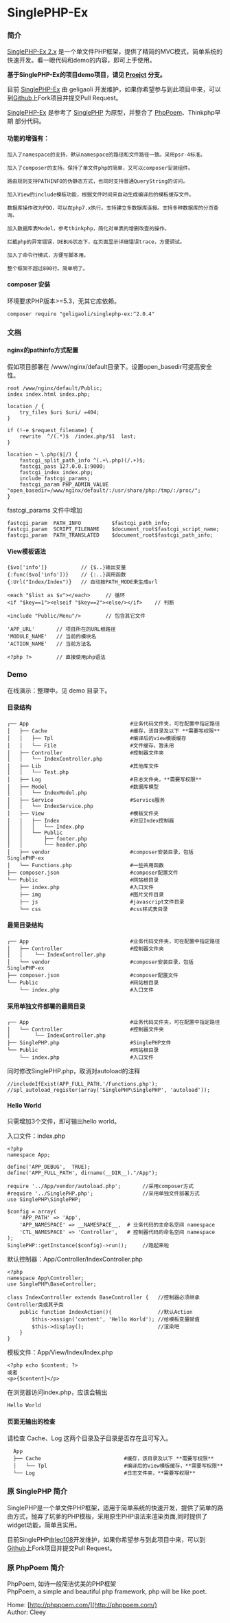 # SinglePHP-Ex


### 简介

[SinglePHP-Ex 2.x](https://github.com/geligaoli/SinglePHP-Ex) 是一个单文件PHP框架，提供了精简的MVC模式，简单系统的快速开发。看一眼代码和demo的内容，即可上手使用。

**基于SinglePHP-Ex的项目demo项目，请见 [Proejct](https://github.com/geligaoli/SinglePHP-Ex/tree/project) 分支。**

目前 [SinglePHP-Ex](https://github.com/geligaoli/SinglePHP-Ex) 由 geligaoli 开发维护，如果你希望参与到此项目中来，可以到[Github](https://github.com/geligaoli/SinglePHP-Ex)上Fork项目并提交Pull Request。

[SinglePHP-Ex](https://github.com/geligaoli/SinglePHP-Ex) 是参考了 [SinglePHP](https://github.com/leo108/SinglePHP) 为原型，并整合了 [PhpPoem](https://github.com/cleey/phppoem)、Thinkphp早期 部分代码。


#### 功能的增强有：

    加入了namespace的支持，默认namespace的路径和文件路径一致。采用psr-4标准。
    
    加入了composer的支持。保持了单文件php的简单，又可以composer安装组件。
    
    路由规则支持PATHINFO的伪静态方式，也同时支持普通QueryString的访问。

    加入View的include模板功能，根据文件时间来自动生成编译后的模板缓存文件。
    
    数据库操作改为PDO，可以在php7.x执行。支持建立多数据库连接。支持多种数据库的分页查询。
    
    加入数据库表Model，参考thinkphp，简化对单表的增删改查的操作。
    
    拦截php的异常错误，DEBUG状态下，在页面显示详细错误trace，方便调试。
    
    加入了命令行模式，方便写脚本用。

    整个框架不超过800行。简单明了。

#### composer 安装

环境要求PHP版本>=5.3，无其它库依赖。

    composer require "geligaoli/singlephp-ex:^2.0.4"

### 文档

#### nginx的pathinfo方式配置

假如项目部署在 /www/nginx/default目录下。设置open_basedir可提高安全性。

    root /www/nginx/default/Public;
    index index.html index.php;

    location / {
        try_files $uri $uri/ =404;
    }

    if (!-e $request_filename) {
        rewrite  ^/(.*)$  /index.php/$1  last;
    }

    location ~ \.php($|/) {
        fastcgi_split_path_info ^(.+\.php)(/.+)$;
        fastcgi_pass 127.0.0.1:9000;
        fastcgi_index index.php;
        include fastcgi_params;
        fastcgi_param PHP_ADMIN_VALUE "open_basedir=/www/nginx/default/:/usr/share/php:/tmp/:/proc/";
    }

fastcgi_params 文件中增加

    fastcgi_param  PATH_INFO          $fastcgi_path_info;
    fastcgi_param  SCRIPT_FILENAME    $document_root$fastcgi_script_name;
    fastcgi_param  PATH_TRANSLATED    $document_root$fastcgi_path_info;


#### View模板语法

    {$vo['info']}           // {$..}输出变量
    {:func($vo['info'])}    // {:..}调用函数
    {:Url("Index/Index")}   // 自动按PATH_MODE来生成url
                    
    <each "$list as $v"></each>     // 循环
    <if "$key==1"><elseif "$key==2"><else/></if>    // 判断
    
    <include "Public/Menu"/>        // 包含其它文件
    
    'APP_URL'       // 项目所在的URL根路径
    'MODULE_NAME'   // 当前的模块名
    'ACTION_NAME'   // 当前方法名
    
    <?php ?>        // 直接使用php语法

### Demo

在线演示：整理中。见 demo 目录下。

#### 目录结构

    ┌── App                                 #业务代码文件夹，可在配置中指定路径
    │   ├── Cache                           #缓存，该目录及以下 **需要写权限**
    │   │   ├── Tpl                         #编译后的view模板缓存
    │   │   └── File                        #文件缓存，暂未用
    │   ├── Controller                      #控制器文件夹
    │   │   └── IndexController.php
    │   ├── Lib                             #其他库文件
    │   │   └── Test.php
    │   ├── Log                             #日志文件夹，**需要写权限**
    │   ├── Model                           #数据库模型
    │   │   └── IndexModel.php
    │   ├── Service                         #Service服务
    │   │   └── IndexService.php
    │   ├── View                            #模板文件夹
    │   │   ├── Index                       #对应Index控制器
    │   │   │   └── Index.php
    │   │   └── Public
    │   │       ├── footer.php
    │   │       └── header.php
    │   ├── vendor                          #composer安装目录，包括SinglePHP-ex
    │   └── Functions.php                   #一些共用函数
    ├── composer.json                       #composer配置文件
    └── Public                              #网站根目录
        ├── index.php                       #入口文件
        ├── img                             #图片文件目录
        ├── js                              #javascript文件目录
        └── css                             #css样式表目录

#### 最简目录结构

    ┌── App                                 #业务代码文件夹，可在配置中指定路径
    │   ├── Controller                      #控制器文件夹
    │   │    └── IndexController.php
    │   └── vendor                          #composer安装目录，包括SinglePHP-ex
    ├── composer.json                       #composer配置文件
    └── Public                              #网站根目录
        └── index.php                       #入口文件
        
#### 采用单独文件部署的最简目录

    ┌── App                                 #业务代码文件夹，可在配置中指定路径
    │   └── Controller                      #控制器文件夹
    │        └── IndexController.php
    ├── SinglePHP.php                       #SinglePHP文件
    └── Public                              #网站根目录
        └── index.php                       #入口文件

同时修改SinglePHP.php，取消对autoload的注释
    
    //includeIfExist(APP_FULL_PATH.'/Functions.php');
    //spl_autoload_register(array('SinglePHP\SinglePHP', 'autoload'));


#### Hello World

只需增加3个文件，即可输出hello world。

入口文件：index.php

    <?php
    namespace App;
    
    define('APP_DEBUG',  TRUE);
    define('APP_FULL_PATH', dirname(__DIR__)."/App");
    
    require '../App/vendor/autoload.php';       //采用composer方式
    #require '../SinglePHP.php';                //采用单独文件部署方式
    use SinglePHP\SinglePHP;

    $config = array(
        'APP_PATH' => 'App',
        'APP_NAMESPACE' => __NAMESPACE__,  # 业务代码的主命名空间 namespace
        'CTL_NAMESPACE' => 'Controller',   # 控制器代码的命名空间 namespace
    );
    SinglePHP::getInstance($config)->run();     //跑起来啦
    

默认控制器：App/Controller/IndexController.php

    <?php
    namespace App\Controller;
    use SinglePHP\BaseController;

    class IndexController extends BaseController {   //控制器必须继承Controller类或其子类
        public function IndexAction(){               //默认Action
            $this->assign('content', 'Hello World'); //给模板变量赋值
            $this->display();                        //渲染吧
        }
    }
    
模板文件：App/View/Index/Index.php

    <?php echo $content; ?>
    或者
    <p>{$content}</p>
    
在浏览器访问index.php，应该会输出

    Hello World
    
#### 页面无输出的检查

请检查 Cache、Log 这两个目录及子目录是否存在且可写入。

      App                                 
      ├── Cache                           #缓存，该目录及以下 **需要写权限**
      │   └── Tpl                         #编译后的view模板缓存，**需要写权限**
      └── Log                             #日志文件夹，**需要写权限**



    
### 原 SinglePHP 简介

SinglePHP是一个单文件PHP框架，适用于简单系统的快速开发，提供了简单的路由方式，抛弃了坑爹的PHP模板，采用原生PHP语法来渲染页面,同时提供了widget功能，简单且实用。

目前SinglePHP由[leo108](http://leo108.com)开发维护，如果你希望参与到此项目中来，可以到[Github](https://github.com/leo108/SinglePHP)上Fork项目并提交Pull Request。


### 原 PhpPoem 简介

PhpPoem, 如诗一般简洁优美的PHP框架       
PhpPoem, a simple and beautiful php framework, php will be like poet.

Home: [http://phppoem.com/](http://phppoem.com/)  
Author: Cleey  


